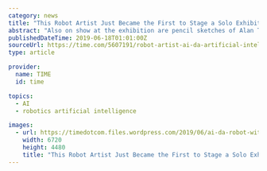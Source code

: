 ```yaml
---
category: news
title: "This Robot Artist Just Became the First to Stage a Solo Exhibition. What Does That Say About Creativity?"
abstract: "Also on show at the exhibition are pencil sketches of Alan Turing, the famed pioneer of theoretical computer science and artificial intelligence, and Karel Čapek, the Czech writer who coined the term “robot,” as well as abstract paintings that have ..."
publishedDateTime: 2019-06-18T01:01:00Z
sourceUrl: https://time.com/5607191/robot-artist-ai-da-artificial-intelligence-creativity/
type: article

provider:
  name: TIME
  id: time

topics:
  - AI
  - robotics artificial intelligence

images:
  - url: https://timedotcom.files.wordpress.com/2019/06/ai-da-robot-with-painting_photographer-nicky-johnston.jpg?quality&#x3D;85&amp;w&#x3D;1200&amp;h&#x3D;628&amp;crop&#x3D;1
    width: 6720
    height: 4480
    title: "This Robot Artist Just Became the First to Stage a Solo Exhibition. What Does That Say About Creativity?"
---
```

